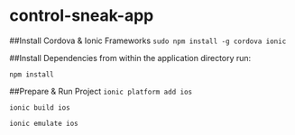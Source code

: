 # control-sneak-app

##Install Cordova & Ionic Frameworks
`sudo npm install -g cordova ionic`

##Install Dependencies
from within the application directory run:

`npm install`

##Prepare & Run Project
`ionic platform add ios`

`ionic build ios`

`ionic emulate ios`
